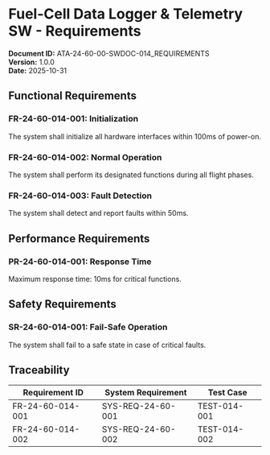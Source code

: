 # Fuel-Cell Data Logger & Telemetry SW - Requirements

**Document ID:** ATA-24-60-00-SWDOC-014_REQUIREMENTS  
**Version:** 1.0.0  
**Date:** 2025-10-31

## Functional Requirements

### FR-24-60-014-001: Initialization
The system shall initialize all hardware interfaces within 100ms of power-on.

### FR-24-60-014-002: Normal Operation
The system shall perform its designated functions during all flight phases.

### FR-24-60-014-003: Fault Detection
The system shall detect and report faults within 50ms.

## Performance Requirements

### PR-24-60-014-001: Response Time
Maximum response time: 10ms for critical functions.

## Safety Requirements

### SR-24-60-014-001: Fail-Safe Operation
The system shall fail to a safe state in case of critical faults.

## Traceability

| Requirement ID | System Requirement | Test Case |
|----------------|-------------------|-----------|
| FR-24-60-014-001 | SYS-REQ-24-60-001 | TEST-014-001 |
| FR-24-60-014-002 | SYS-REQ-24-60-002 | TEST-014-002 |
